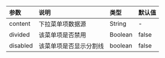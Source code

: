 |   参数   |          说明          |  类型   | 默认值 |
|:-------- |:---------------------- |:------- |:------ |
| content  | 下拉菜单项数据源       | String  | -      |
| divided  | 该菜单项是否禁用       | Boolean | false  |
| disabled | 该菜单项是否显示分割线 | boolean | false  |
